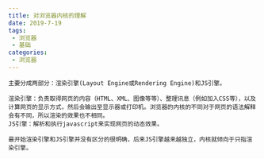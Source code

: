 ```yaml
---
title: 对浏览器内核的理解
date: 2019-7-19
tags:
 - 浏览器
 - 基础
categories:
 - 浏览器
---
```


    主要分成两部分：渲染引擎(Layout Engine或Rendering Engine)和JS引擎。
    
    渲染引擎：负责取得网页的内容（HTML、XML、图像等等）、整理讯息（例如加入CSS等），以及计算网页的显示方式，然后会输出至显示器或打印机。浏览器的内核的不同对于网页的语法解释会有不同，所以渲染的效果也不相同。
    JS引擎：解析和执行javascript来实现网页的动态效果。
    
    最开始渲染引擎和JS引擎并没有区分的很明确，后来JS引擎越来越独立，内核就倾向于只指渲染引擎。